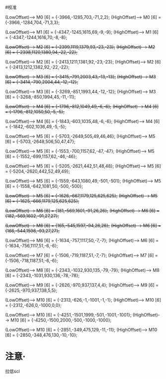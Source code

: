 #校准

(LowOffset)-->	M0 [6] = {-3966,-1285,703,-71,2,2};
(HighOffset)-->	M0 [6] = {-3966,-1284,704,-71,3,3};

(LowOffset)-->	M1 [6] = {-4347,-1245,1615,69,-9,-9};
(HighOffset)-->	M1 [6] = {-4347,-1244,1616,70,-8,-8};

~~(LowOffset)-->	M2 [6] = {-2399,1119,1379,93,-23,-23};~~
~~(HighOffset)-->	M2 [6] = {-2398,1120,1380,94,-22,-22};~~

(LowOffset)-->	M2 [6] = {-2413,1211,1381,92,-23,-23};
(HighOffset)-->	M2 [6] = {-2413,1212,1382,92,-22,-22};

~~(LowOffset)-->	M3 [6] = {-3415,-791,2003,43,-13,-13};~~
~~(HighOffset)-->	M3 [6] = {-3414,-790,2004,44,-12,-12};~~

(LowOffset)-->	M3 [6] = {-3269,-851,1993,44,-12,-12};
(HighOffset)-->	M3 [6] = {-3268,-850,1994,45,-11,-11};

~~(LowOffset)-->	M4 [6] = {-1796,-812,1049,49,-6,-6};~~
~~(HighOffset)-->	M4 [6] = {-1796,-812,1050,50,-5,-5};~~

(LowOffset)-->	M4 [6] = {-1843,-603,1035,48,-6,-6};
(HighOffset)-->	M4 [6] = {-1842,-602,1036,49,-5,-5};

(LowOffset)-->	M5 [6] = {-5703,-2649,505,49,46,46};
(HighOffset)-->	M5 [6] = {-5703,-2648,506,50,47,47};

(LowOffset)-->	M5 [6] = {-1553,-700,1157,62,-47,-47};
(HighOffset)-->	M5 [6] = {-1552,-699,1157,62,-46,-46};

(LowOffset)-->	M5 [6] = {-5205,-2621,442,51,48,48};
(HighOffset)-->	M5 [6] = {-5204,-2620,442,52,49,49};

(LowOffset)-->	M5 [6] = {-1559,-643,1080,49,-501,-501};
(HighOffset)-->	M5 [6] = {-1558,-642,1081,50,-500,-500};

~~(LowOffset)-->	M5 [6] = {-1626,-667,1179,125,625,625};~~
~~(HighOffset)-->	M5 [6] = {-1625,-666,1179,125,625,625};~~

~~(LowOffset)-->	M6 [6] = {181,-569,1601,-91,26,26};~~
~~(HighOffset)-->	M6 [6] = {182,-569,1602,-91,27,27};~~

~~(LowOffset)-->	M6 [6] = {165,-545,1597,-94,26,26};~~
~~(HighOffset)-->	M6 [6] = {166,-544,1598,-93,27,27};~~

(LowOffset)-->	M6 [6] = {-1634,-757,1117,50,-7,-7};
(HighOffset)-->	M6 [6] = {-1634,-756,1117,51,-6,-6};

(LowOffset)-->	M7 [6] = {-1506,-719,1187,51,-7,-7};
(HighOffset)-->	M7 [6] = {-1506,-718,1187,51,-6,-6};

(LowOffset)-->	M8 [6] = {-2343,-1032,930,135,-79,-79};
(HighOffset)-->	M8 [6] = {-2343,-1031,930,136,-78,-78};

(LowOffset)-->	M9 [6] = {-2626,-970,937,137,4,4};
(HighOffset)-->	M9 [6] = {-2625,-970,937,138,5,5};

(LowOffset)-->	M10 [6] = {-2313,-626,-1,-1001,-1,-1};
(HighOffset)-->	M10 [6] = {-2312,-626,0,-1000,0,0};

(LowOffset)-->	M10 [6] = {-4251,-1501,1999,-501,-1001,-1001};
(HighOffset)-->	M10 [6] = {-4250,-1500,2000,-500,-1000,-1000};

(LowOffset)-->	M10 [6] = {-2851,-349,475,129,-11,-11};
(HighOffset)-->	M10 [6] = {-2850,-348,476,130,-10,-10};



# 注意·

拉低scl

